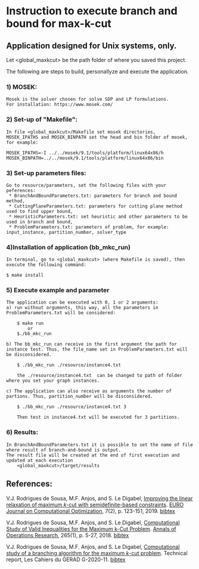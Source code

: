 # Instruction to execute branch and bound for max-k-cut

## Application designed for Unix systems, only.

Let <global_maxkcut> be the path folder of where you saved this project.

The following are steps to build, personallyze and execute the application.
### 1) MOSEK:
    Mosek is the solver chosen for solve SDP and LP formulations.  
    For installation: https://www.mosek.com/

### 2) Set-up of "Makefile":
    In file <global_maxkcut>/Makefile set mosek directories,
    MOSEK_IPATHS and MOSEK_BINPATH set the head and bin folder of mosek, for example:
    
    MOSEK_IPATHS=-I ../../mosek/9.1/tools/platform/linux64x86/h
    MOSEK_BINPATH=../../mosek/9.1/tools/platform/linux64x86/bin

### 3) Set-up parameters files:
    Go to resource/parameters, set the following files with your peferences:
     * BranchAndBoundParameters.txt: parameters for branch and bound method,
     * CuttingPlaneParameters.txt: parameters for cutting plane method used to find upper bound,
     * HeuristicParameters.txt: set heuristic and other parameters to be used in branch and bound,
     * ProblemParameters.txt: parameters of problem, for example: input_instance, partition_number, solver_type 
     
### 4)Installation of application (bb_mkc_run)
    In terminal, go to <global_maxkcut> (where Makefile is saved), then execute the following command:
    
    $ make install 

### 5) Execute example and parameter
    The application can be executed with 0, 1 or 2 arguments:
    a) run without arguments, this way, all the parameters in ProblemParameters.txt will be considered:

        $ make run
            or 
        $./bb_mkc_run

    b) The bb_mkc_run can receive in the first argument the path for instance test. Thus, the file_name set in ProblemParameters.txt will be disconsidered.

        $ ./bb_mkc_run ./resource/instance4.txt 
        
        the ./resource/instance4.txt  can be changed to path of folder where you set your graph instances.
    
    c) The application can also receive as arguments the number of partions. Thus, partition_number will be disconsidered.

        $ ./bb_mkc_run ./resource/instance4.txt 3

        Then test in instance4.txt will be executed for 3 partitions. 

### 6) Results:
    In BranchAndBoundParameters.txt it is possible to set the name of file where result of branch-and-bound is output. 
    The result file will be created at the end of first execution and updated at each execution
        <global_maxkcut>/target/results
        

## References:

V.J. Rodrigues de Sousa, M.F. Anjos, and S. Le Digabel,
[Improving the linear relaxation of maximum $k$-cut with semidefinite-based constraints](http://dx.doi.org/10.1007/s13675-019-00110-y).
[EURO Journal on Computational Optimization](https://www.scimagojr.com/journalsearch.php?q=21100827466&tip=sid&clean=0), 7(2), p. 123-151, 2019.
[bibtex](https://www.gerad.ca/Sebastien.Le.Digabel/Publications/bibtex/dSAnLed2018.bib)

V.J. Rodrigues de Sousa, M.F. Anjos, and S. Le Digabel,
[Computational Study of Valid Inequalities for the Maximum k-Cut Problem](http://dx.doi.org/10.1007/s10479-017-2448-9).
[Annals of Operations Research](http://www.scimagojr.com/journalsearch.php?q=23090&tip=sid&clean=0), 265(1), p. 5-27, 2018.
[bibtex](https://www.gerad.ca/Sebastien.Le.Digabel/Publications/bibtex/dSAnLed2016.bib)

V.J. Rodrigues de Sousa, M.F. Anjos, and S. Le Digabel,
[Computational study of a branching algorithm for the maximum $k$-cut problem](http://www.optimization-online.org/DB_HTML/2020/02/7629.html).
Technical report, Les Cahiers du GERAD G-2020-11.
[bibtex](https://www.gerad.ca/Sebastien.Le.Digabel/Publications/bibtex/dSAnLed2020.bib)
